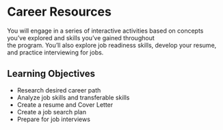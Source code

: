 # Career Resources

You will engage in a series of interactive activities based on concepts you’ve explored and skills you’ve gained throughout\
the program. You’ll also explore job readiness skills, develop your resume, and practice interviewing for jobs.

## Learning Objectives

- Research desired career path
- Analyze job skills and transferable skills
- Create a resume and Cover Letter
- Create a job search plan
- Prepare for job interviews
